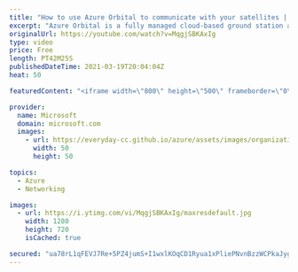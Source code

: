 ```yaml
---
title: "How to use Azure Orbital to communicate with your satellites | Azure Friday"
excerpt: "Azure Orbital is a fully managed cloud-based ground station as a service that enables you to communicate with your spacecraft or satellite constellations, downlink and uplink data, process your data in the cloud, chain services with Azure services in unique scenarios, and generate products for your customers."
originalUrl: https://youtube.com/watch?v=MqgjSBKAxIg
type: video
price: Free
length: PT42M25S
publishedDateTime: 2021-03-19T20:04:04Z
heat: 50

featuredContent: "<iframe width=\"800\" height=\"500\" frameborder=\"0\" src=\"https://www.youtube.com/embed/MqgjSBKAxIg\" allow=\"accelerometer; autoplay; encrypted-media; gyroscope; picture-in-picture\" allowfullscreen></iframe>"

provider:
  name: Microsoft
  domain: microsoft.com
  images:
    - url: https://everyday-cc.github.io/azure/assets/images/organizations/microsoft.com-50x50.jpg
      width: 50
      height: 50

topics:
  - Azure
  - Networking

images:
  - url: https://i.ytimg.com/vi/MqgjSBKAxIg/maxresdefault.jpg
    width: 1280
    height: 720
    isCached: true

secured: "ua78rL1qFEVJ7Re+5PZ4jumS+I1wxlKOqCD1Ryua1xPliePNvnBzzWCPkaJyg2KAPA1dbJoNzZvHGQX4yHl7TpiDVC8g/f8W6P36RgUFsjWtoSLa4fOhdAziBEpDaDkaFRvpvBMLgxMhE5xNGnhAxSH6Dwq9zy6BdJvYgUoj8IPREdYyj83/zAsgPxp2ZSjd1PrHyJnrA/XNQxJAlxEQw1YarQWGsxQRtc++pZfjkpXykFP1sG+0YbHSYRvBgo/BcSjDw/6AEz9pAtXsA/NlwrgKmDtjZ43YEufQohQp1rK8Imp0GKsaVSwc2QhV+ArdqrmaFmEvLPSWMrjwydM3Ecdj8Ukf6n42GmJmflGXdgdQH0GS67mxD6NfdOTWo4NE6idDcHgpzRWgILuB1WHvhz4py1rpX7GP7JS3DJM+AEU=;fh6R6QFg/rxl7wXAobaP2Q=="
---
```


